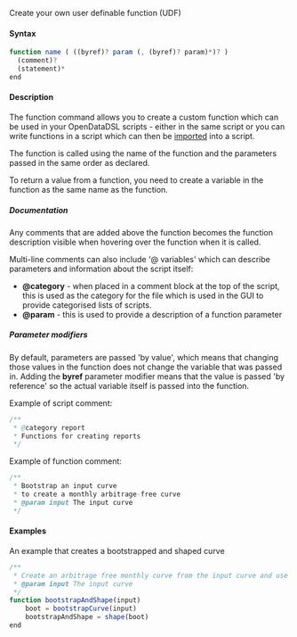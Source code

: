 Create your own user definable function (UDF)

#### Syntax
```js
function name ( ((byref)? param (, (byref)? param)*)? )
  (comment)?
  (statement)*
end
```
#### Description

The function command allows you to create a custom function which can be used in your OpenDataDSL scripts - either in the same script or you can write functions in a script which can then be [imported](Import) into a script.

The function is called using the name of the function and the parameters passed in the same order as declared.

To return a value from a function, you need to create a variable in the function as the same name as the function.

##### Documentation
Any comments that are added above the function becomes the function description visible when hovering over the function when it is called.

Multi-line comments can also include '@ variables' which can describe parameters and information about the script itself:
* **@category** - when placed in a comment block at the top of the script, this is used as the category for the file which is used in the GUI to provide categorised lists of scripts.
* **@param** - this is used to provide a description of a function parameter

##### Parameter modifiers
By default, parameters are passed 'by value', which means that changing those values in the function does not change the variable that was passed in.
Adding the **byref** parameter modifier means that the value is passed 'by reference' so the actual variable itself is passed into the function.

Example of script comment:
```java
/**
 * @category report
 * Functions for creating reports
 */
```

Example of function comment:
```java
/**
 * Bootstrap an input curve
 * to create a monthly arbitrage-free curve
 * @param input The input curve
 */
```

#### Examples

An example that creates a bootstrapped and shaped curve

```js
/**
 * Create an arbitrage free monthly curve from the input curve and use simple shaping
 * @param input The input curve
 */
function bootstrapAndShape(input)
    boot = bootstrapCurve(input)
    bootstrapAndShape = shape(boot)
end
```
